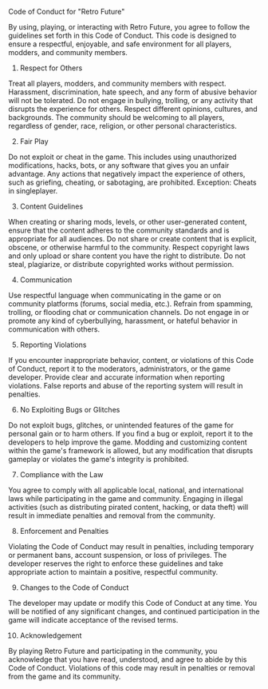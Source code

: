 Code of Conduct for "Retro Future"

By using, playing, or interacting with Retro Future, you agree to follow the guidelines set forth in this Code of Conduct. This code is designed to ensure a respectful, enjoyable, and safe environment for all players, modders, and community members.

1. Respect for Others

Treat all players, modders, and community members with respect. Harassment, discrimination, hate speech, and any form of abusive behavior will not be tolerated.
Do not engage in bullying, trolling, or any activity that disrupts the experience for others.
Respect different opinions, cultures, and backgrounds. The community should be welcoming to all players, regardless of gender, race, religion, or other personal characteristics.

2. Fair Play

Do not exploit or cheat in the game. This includes using unauthorized modifications, hacks, bots, or any software that gives you an unfair advantage.
Any actions that negatively impact the experience of others, such as griefing, cheating, or sabotaging, are prohibited. Exception: Cheats in singleplayer.

3. Content Guidelines

When creating or sharing mods, levels, or other user-generated content, ensure that the content adheres to the community standards and is appropriate for all audiences.
Do not share or create content that is explicit, obscene, or otherwise harmful to the community.
Respect copyright laws and only upload or share content you have the right to distribute. Do not steal, plagiarize, or distribute copyrighted works without permission.

4. Communication

Use respectful language when communicating in the game or on community platforms (forums, social media, etc.).
Refrain from spamming, trolling, or flooding chat or communication channels.
Do not engage in or promote any kind of cyberbullying, harassment, or hateful behavior in communication with others.

5. Reporting Violations

If you encounter inappropriate behavior, content, or violations of this Code of Conduct, report it to the moderators, administrators, or the game developer.
Provide clear and accurate information when reporting violations. False reports and abuse of the reporting system will result in penalties.

6. No Exploiting Bugs or Glitches

Do not exploit bugs, glitches, or unintended features of the game for personal gain or to harm others. If you find a bug or exploit, report it to the developers to help improve the game.
Modding and customizing content within the game's framework is allowed, but any modification that disrupts gameplay or violates the game's integrity is prohibited.

7. Compliance with the Law

You agree to comply with all applicable local, national, and international laws while participating in the game and community.
Engaging in illegal activities (such as distributing pirated content, hacking, or data theft) will result in immediate penalties and removal from the community.

8. Enforcement and Penalties

Violating the Code of Conduct may result in penalties, including temporary or permanent bans, account suspension, or loss of privileges.
The developer reserves the right to enforce these guidelines and take appropriate action to maintain a positive, respectful community.

9. Changes to the Code of Conduct

The developer may update or modify this Code of Conduct at any time. You will be notified of any significant changes, and continued participation in the game will indicate acceptance of the revised terms.

10. Acknowledgement

By playing Retro Future and participating in the community, you acknowledge that you have read, understood, and agree to abide by this Code of Conduct. Violations of this code may result in penalties or removal from the game and its community.

